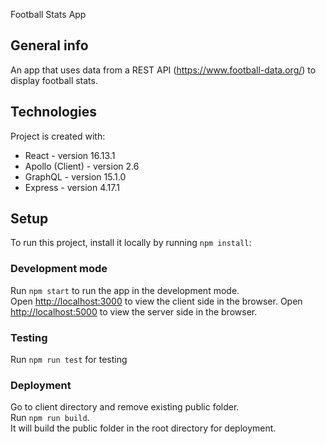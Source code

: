 Football Stats App

## General info
An app that uses data from a REST API (https://www.football-data.org/) to display football stats.
	
## Technologies
Project is created with:
* React - version 16.13.1
* Apollo (Client) - version 2.6 
* GraphQL - version 15.1.0
* Express - version 4.17.1
	
## Setup
To run this project, install it locally by running `npm install`:

### Development mode

Run `npm start` to run the app in the development mode.<br />
Open [http://localhost:3000](http://localhost:3000) to view the client side in the browser.
Open [http://localhost:5000](http://localhost:5000) to view the server side in the browser.

### Testing

Run `npm run test` for testing

### Deployment

Go to client directory and remove existing public folder.<br />
Run `npm run build`.<br />
It will build the public folder in the root directory for deployment.<br />
